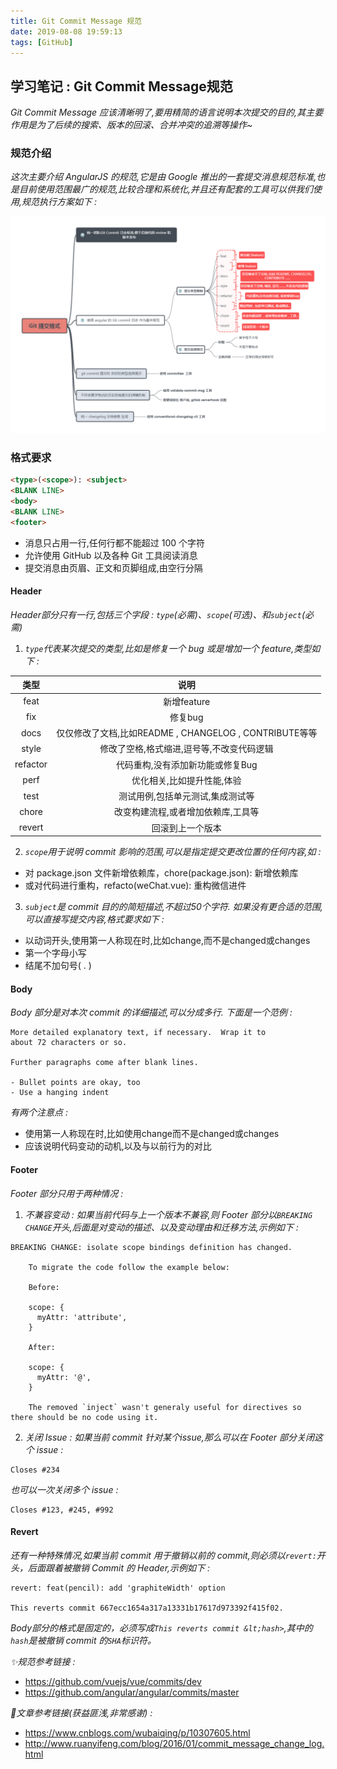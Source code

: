```yaml
---
title: Git Commit Message 规范
date: 2019-08-08 19:59:13
tags: [GitHub]
---
```


## 学习笔记 : Git Commit Message规范
*Git Commit Message 应该清晰明了,要用精简的语言说明本次提交的目的,其主要作用是为了后续的搜索、版本的回滚、合并冲突的追溯等操作~*

### 规范介绍
*这次主要介绍 AngularJS 的规范,它是由 Google 推出的一套提交消息规范标准,也是目前使用范围最广的规范,比较合理和系统化,并且还有配套的工具可以供我们使用,规范执行方案如下 :*

![](Git-Commit-Message-规范/git-commit-message-mindmap.png)


### 格式要求
```html
<type>(<scope>): <subject>
<BLANK LINE>
<body>
<BLANK LINE>
<footer>
```
- 消息只占用一行,任何行都不能超过 100 个字符
- 允许使用 GitHub 以及各种 Git 工具阅读消息
- 提交消息由页眉、正文和页脚组成,由空行分隔


#### Header
*Header部分只有一行,包括三个字段 : `type`(必需)、`scope`(可选)、和`subject`(必需)*

1. *`type`代表某次提交的类型,比如是修复一个 bug 或是增加一个 feature,类型如下 :*

|   类型   |                          说明                          |
| :------: | :----------------------------------------------------: |
|   feat   |                      新增feature                       |
|   fix    |                        修复bug                         |
|   docs   | 仅仅修改了文档,比如README , CHANGELOG , CONTRIBUTE等等 |
|  style   |       修改了空格,格式缩进,逗号等,不改变代码逻辑        |
| refactor |            代码重构,没有添加新功能或修复Bug            |
|   perf   |               优化相关,比如提升性能,体验               |
|   test   |            测试用例,包括单元测试,集成测试等            |
|  chore   |           改变构建流程,或者增加依赖库,工具等           |
|  revert  |                    回滚到上一个版本                    |

2. *`scope`用于说明 commit 影响的范围,可以是指定提交更改位置的任何内容,如 :*
- 对 package.json 文件新增依赖库，chore(package.json): 新增依赖库
- 或对代码进行重构，refacto(weChat.vue): 重构微信进件

3. *`subject`是 commit 目的的简短描述,不超过50个字符. 如果没有更合适的范围,可以直接写提交内容,格式要求如下 :*
* 以动词开头,使用第一人称现在时,比如change,而不是changed或changes
* 第一个字母小写
* 结尾不加句号( . )


#### Body
*Body 部分是对本次 commit 的详细描述,可以分成多行. 下面是一个范例 :*
```
More detailed explanatory text, if necessary.  Wrap it to 
about 72 characters or so. 

Further paragraphs come after blank lines.

- Bullet points are okay, too
- Use a hanging indent
```
*有两个注意点 :*
* 使用第一人称现在时,比如使用change而不是changed或changes
* 应该说明代码变动的动机,以及与以前行为的对比


#### Footer
*Footer 部分只用于两种情况 :*
1. *不兼容变动 : 如果当前代码与上一个版本不兼容,则 Footer 部分以`BREAKING CHANGE`开头,后面是对变动的描述、以及变动理由和迁移方法,示例如下 :*
```
BREAKING CHANGE: isolate scope bindings definition has changed.

    To migrate the code follow the example below:

    Before:

    scope: {
      myAttr: 'attribute',
    }

    After:

    scope: {
      myAttr: '@',
    }

    The removed `inject` wasn't generaly useful for directives so there should be no code using it.
```

2. *关闭 Issue : 如果当前 commit 针对某个issue,那么可以在 Footer 部分关闭这个 issue :*
```
Closes #234
```
*也可以一次关闭多个 issue :*
```
Closes #123, #245, #992
```


#### Revert
*还有一种特殊情况,如果当前 commit 用于撤销以前的 commit,则必须以`revert:`开头，后面跟着被撤销 Commit 的 Header,示例如下 :*
```
revert: feat(pencil): add 'graphiteWidth' option

This reverts commit 667ecc1654a317a13331b17617d973392f415f02.
```
*Body部分的格式是固定的，必须写成`This reverts commit &lt;hash>`,其中的`hash`是被撤销 commit 的`SHA`标识符。*



*✨规范参考链接 :*
* https://github.com/vuejs/vue/commits/dev
* https://github.com/angular/angular/commits/master

*🙏文章参考链接(获益匪浅,非常感谢) :*
* https://www.cnblogs.com/wubaiqing/p/10307605.html
* http://www.ruanyifeng.com/blog/2016/01/commit_message_change_log.html
